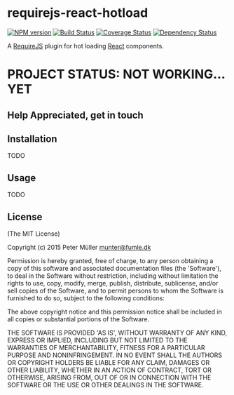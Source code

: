 requirejs-react-hotload
=======================

[![NPM version](https://badge.fury.io/js/requirejs-react-hotload.svg)](http://badge.fury.io/js/requirejs-react-hotload)
[![Build Status](https://travis-ci.org/Munter/requirejs-react-hotload.svg?branch=master)](https://travis-ci.org/Munter/requirejs-react-hotload)
[![Coverage Status](https://img.shields.io/coveralls/Munter/requirejs-react-hotload.svg)](https://coveralls.io/r/Munter/requirejs-react-hotload?branch=master)
[![Dependency Status](https://david-dm.org/Munter/requirejs-react-hotload.svg)](https://david-dm.org/Munter/requirejs-react-hotload)

A [RequireJS](http://requirejs.org/) plugin for hot loading [React](https://facebook.github.io/react/) components.

# PROJECT STATUS: NOT WORKING... YET

## Help Appreciated, get in touch



Installation
------------

TODO


Usage
-----

TODO


License
-------
(The MIT License)

Copyright (c) 2015 Peter Müller <munter@fumle.dk>

Permission is hereby granted, free of charge, to any person obtaining a copy of this software and associated documentation files (the 'Software'), to deal in the Software without restriction, including without limitation the rights to use, copy, modify, merge, publish, distribute, sublicense, and/or sell copies of the Software, and to permit persons to whom the Software is furnished to do so, subject to the following conditions:

The above copyright notice and this permission notice shall be included in all copies or substantial portions of the Software.

THE SOFTWARE IS PROVIDED 'AS IS', WITHOUT WARRANTY OF ANY KIND, EXPRESS OR IMPLIED, INCLUDING BUT NOT LIMITED TO THE WARRANTIES OF MERCHANTABILITY, FITNESS FOR A PARTICULAR PURPOSE AND NONINFRINGEMENT. IN NO EVENT SHALL THE AUTHORS OR COPYRIGHT HOLDERS BE LIABLE FOR ANY CLAIM, DAMAGES OR OTHER LIABILITY, WHETHER IN AN ACTION OF CONTRACT, TORT OR OTHERWISE, ARISING FROM, OUT OF OR IN CONNECTION WITH THE SOFTWARE OR THE USE OR OTHER DEALINGS IN THE SOFTWARE.
